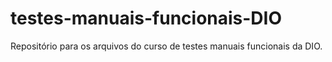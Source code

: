 # testes-manuais-funcionais-DIO
Repositório para os arquivos do curso de testes manuais funcionais da DIO.
